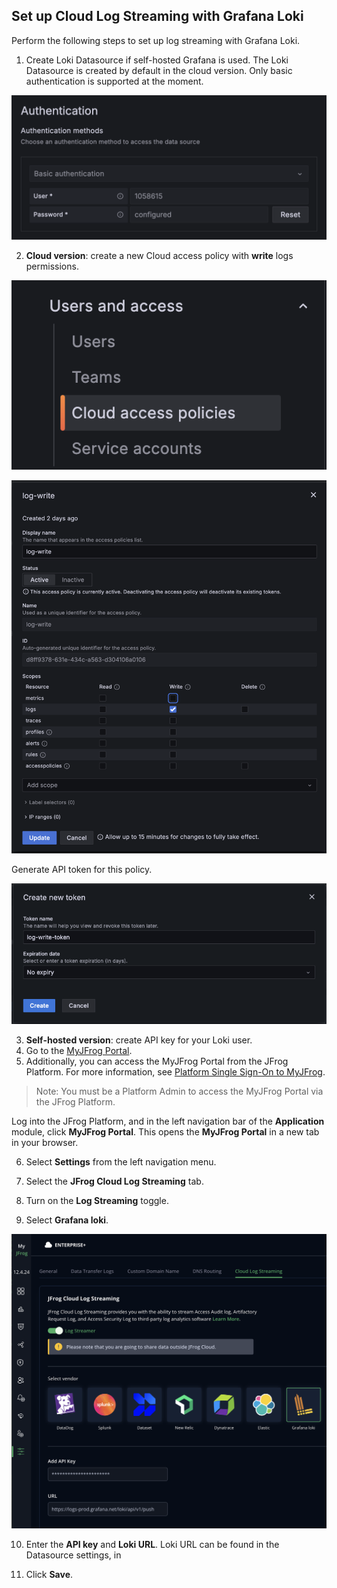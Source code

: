 ## Set up Cloud Log Streaming with Grafana Loki

Perform the following steps to set up log streaming with Grafana Loki.

1. Create Loki Datasource if self-hosted Grafana is used. The Loki Datasource is created by default in the cloud version. Only basic authentication is supported at the moment.

![loki_authentication.png](assets/loki_authentication.png)

2. **Cloud version**: create a new Cloud access policy with **write** logs permissions.

![loki_cloud_access_policy.png](assets/loki_cloud_access_policy.png)

![loki_create_policy.png](assets/loki_create_policy.png)

Generate API token for this policy.

![loki_create_token.png](assets/loki_create_token.png)

3. **Self-hosted version**: create API key for your Loki user.
4. Go to the [MyJFrog Portal](http://my.jfrog.com/).
5. Additionally, you can access the MyJFrog Portal from the JFrog Platform. For more information, see [Platform Single Sign-On to MyJFrog](https://jfrog.com/help/r/5H19DEVA7PsahAXH0xXNSg/_iPFuW3rDQk_mlAk9URBkQ).

> Note: You must be a Platform Admin to access the MyJFrog Portal via the JFrog Platform.

Log into the JFrog Platform, and in the left navigation bar of the **Application** module, click **MyJFrog Portal**.
This opens the **MyJFrog Portal** in a new tab in your browser.

6. Select **Settings** from the left navigation menu.

7. Select the **JFrog Cloud Log Streaming** tab.

8. Turn on the **Log Streaming** toggle.

9. Select **Grafana loki**.

![loki.png](assets/loki.png)

10. Enter the **API key** and **Loki URL**. Loki URL can be found in the Datasource settings, in 

11. Click **Save**.